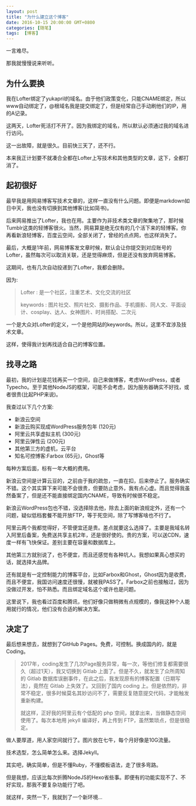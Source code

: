 ```yaml
---
layout: post
title: "为什么建立这个博客"
date: 2016-10-15 20:00:00 GMT+0800
categories: [随笔]
tags:  [博客]
---
```


一言难尽。

那我就慢慢说来听听。

<!-- more -->

## 为什么要换

我在Lofter绑定了yukapril的域名。由于他们政策变化，只能CNAME绑定，所以www自动绑定了，@根域名我是提交绑定了，但是经常自己手动刷他们的IP，用的A记录。

这两天，Lofter死活打不开了。因为我绑定的域名，所以默认必须通过我的域名进行访问。

这一出故障，就是很久。目前快三天了，还不行。

本来我正计划要不就凑合全都在Lofter上写技术和其他类型的文章，这下，全都打消了。


## 起初很好

最早我是用网易博客写技术文章的，这样一直没有什么问题。即便是markdown如日中天，我也没有切换到其他博客(比如简书)。

后来网易推出了Lofter，我也在用。主要作为非技术类文章的聚集地了，那时候Tumblr这类的轻博客很火。当然，网易算是绝无仅有的几个活下来的轻博客。你再看新浪轻博客，百度云空间，全部关闭了，曾经的点点网，也这样消失了。

最后，大概是1年前，网易博客发文章时候，默认会让你提交到对应账号的Lofter，虽然每次可以取消关联，还是觉得麻烦，但是还没有放弃网易博客。

这期间，也有几次自动投递到了Lofter，我都会删除。

因为:

> Lofter : 是一个社区，注重艺术、文化交流的社区
>
> keywords : 图片社交、照片社交、摄影作品、手机摄影、同人文、平面设计、cosplay、达人、女神图片、时尚搭配、二次元

一个是大众对Lofter的定义，一个是他网站的keywords。所以，这里不宜涉及技术文章。

这样，使得我计划再找适合自己的博客位置。

## 找寻之路

最初，我的计划是花钱再买一个空间，自己来做博客，考虑WordPress，或者Typecho。至于其他NodeJS的框架，可能不会考虑，因为服务器确实不好找，或者很贵(比起PHP来说)。

我查过以下几个方案:

* 新浪云空间
* 新浪云购买现成WordPress服务包年 (120元)
* 阿里云共享虚拟主机 (300元)
* 阿里云弹性云 (200元)
* 其他第三方的虚机，云平台
* 知名可控博客:Farbox (65元)，Ghost等

每种方案后面，标有一年大概的费用。

新浪云空间是计算云豆的，之前由于我的疏忽，一直在扣，后来停止了。服务确实不错。这个其实算下来可能不会很贵，但要防止意外，我有点心虚。而且觉得我虽然备案了，但是还不能直接绑定国内CNAME，导致有时候很不稳定。

新浪云WordPress包也不错，没选择除去他，除去上面的新浪规定外，还有一个问题，疑似低档套餐不能开放FTP，等于死空间，除了写博客啥也不行了。

阿里云两个我都觉得好，不管便宜还是贵。差点就要这么选择了。主要是我域名转入阿里后备案，免费送共享主机2年，还是很好使的。贵的方案，可以送CDN，速度一样有飞快保证。差别主要在容量和数据库上。

其他第三方就别说了，也不便宜，而且还感觉有各种坑人。我想如果真心想买的话，就选择大品牌。

还有就是有一定控制能力的博客平台，比如Farbox和Ghost，Ghost因为是收费，而且不便宜，我国访问速度还很慢，就被我PASS了。Farbox之前也接触过，因为没做过开发，怕不熟悉。而且绑定域名这个或许也是问题。

这里说下，我也看过百度和腾讯，他们好像只做稍微有点规模的，像我这种个人能用就行的情况，他们没有合适的解决方案。


## 决定了

最后想来想去，就想到了GitHub Pages。免费，可控制。换成国内的，就是Coding。

> 2017年，coding发生了几次Page服务异常，每一次，等他们修复都需要很久（超过1天），我又切换到 Gitlab 上面了。但是不久，就发生了众所周知的 Gitlab 数据库误删事件，在此之后，我发现原有的博客配置（日期写法），竟然在 Gitlab 上失效了。又回到了国内 coding 上。但是依然的，非常不稳定，很多时候莫名其妙访问不了，需要反复随意提交代码，才能触发重新构建。
>
> 就这样，正好我的阿里云有个低配的 php 空间，就拿出来，当做静态空间使用了。每次本地用 jekyll 编译好，再上传到 FTP，虽然繁琐点，但是很稳定。

做人要厚道，用人家空间就行了。图片放在七牛，每个月好像是10G流量。

技术选型，怎么简单怎么来。选择Jekyll。

其实吧，确实简单，但是不懂Ruby，不懂模板语法，走了很多弯路。

但是我想，应该比每次折腾NodeJS的Hexo省些事。即便有的功能实现不了、不好实现，那我不要复杂功能行了吧。

就这样，突然一下，我就到了一个新环境...











